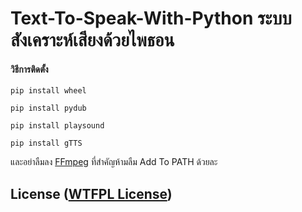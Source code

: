 # Text-To-Speak-With-Python ระบบสังเคราะห์เสียงด้วยไพธอน
#### วิธีการติดตั้ง
```
pip install wheel
```
```
pip install pydub
```
```
pip install playsound
```
```
pip install gTTS
```

และอย่าลืมลง [FFmpeg](https://www.ffmpeg.org/download.html) ที่สำคัญห้ามลืม Add To PATH ด้วยละ

## License ([WTFPL License](https://en.wikipedia.org/wiki/WTFPL))
